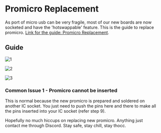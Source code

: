 # Promicro Replacement

As port of micro usb can be very fragile, most of our new boards are now socketed and have the 'hotswappable' feature. This is the guide to replace promicro. 
[Link for the guide: Promicro Replacement](
https://github.com/superxc3/xcmkb/blob/main/list%20of%20guide/promicro%20replacement.md).

## Guide
![1](https://user-images.githubusercontent.com/79617315/150282888-3197c2fe-1ee0-4a0f-9a46-b96c90b85427.jpg)

![2](https://user-images.githubusercontent.com/79617315/150283498-3cfe2df8-bcbf-44ac-a067-71504a2c7899.jpg)

![3](https://user-images.githubusercontent.com/79617315/150283527-4a06c146-24c1-4c17-8af7-a8f65b8981f6.jpg)
### Common Issue 1 - Promicro cannot be inserted
This is normal because the new promicro is prepared and soldered on another IC socket. You just need to push the pins here and there to make all the pins inserted into your IC socket (refer step 9).

Hopefully no much hiccups on replacing new promicro. Anything just contact me through Discord.
Stay safe, stay chill, stay thocc.
